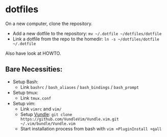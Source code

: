 dotfiles
========

On a new computer, clone the repository.

- Add a new dotfile to the repository: ```mv ~/.dotfile ~/dotfiles/dotfile```
- Link a dotfile from the repo to the homedir: ```ln -s ~/dotfiles/dotfile ~/.dotfile```

Also have look at HOWTO.

Bare Necessities:
-----------------

- Setup Bash:
    - Link `bashrc` / `bash_aliases` / `bash_bindings` / `bash_prompt`
- Setup tmux:
    - Link `tmux.conf`
- Setup vim:
    - Link `vimrc` and `vim/`
    - Setup [Vundle](https://github.com/VundleVim/Vundle.vim): ```git clone https://github.com/VundleVim/Vundle.vim.git ~/.vim/bundle/Vundle.vim```
    - Start installation process from bash with ```vim +PluginInstall +qall```
